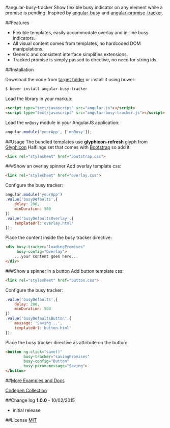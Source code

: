 #angular-busy-tracker
Show flexible busy indicator on any element while a promise is pending. Inspired by [angular-busy](https://github.com/cgross/angular-busy) and [angular-promise-tracker](https://github.com/ajoslin/angular-promise-tracker).

##Features
* Flexible templates, easily accommodate overlay and in-line busy indicators.
* All visual content comes from templates, no hardcoded DOM manipulations.
* Generic and consistent interface simplifies extensions.
* Tracked promise is simply passed to directive, no need for string ids.

##Installation

Download the code from [target folder](target/) or install it using bower:
```sh
$ bower install angular-busy-tracker
```
Load the library in your markup:
```html
<script type="text/javascript" src="angular.js"></script>
<script type="text/javascript" src="angular-busy-tracker.js"></script>
```
Load the `mnBusy` module in your AngularJS application:
```javascript
angular.module('yourApp', ['mnBusy']);
```

##Usage
The bundled templates use **glyphicon-refresh** glyph from [Glyphicon](http://glyphicons.com) Halflings set that comes with [Bootstrap](http://getbootstrap.com/) so add it:
```html
<link rel="stylesheet" href="bootstrap.css">
```

###Show an overlay spinner
Add overlay template css:
```html
<link rel="stylesheet" href="overlay.css">
```
Configure the busy tracker:
```javascript
angular.module('yourApp')
.value('busyDefaults',{
    delay: 200,
    minDuration: 500
})
.value('busyDefaultsOverlay',{
    templateUrl:'overlay.html'
});
```
Place the content inside the busy tracker directive:
```html
<div busy-tracker="loadingPromises"
     busy-config="Overlay">
    ...your content goes here...
</div>
```

###Show a spinner in a button
Add button template css:
```html
<link rel="stylesheet" href="button.css">
```
Configure the busy tracker:
```javascript
.value('busyDefaults',{
    delay: 200,
    minDuration: 500
})
.value('busyDefaultsButton',{
    message: 'Saving...',
    templateUrl:'button.html'
});
```
Place the busy tracker directive as attribute on the button:
```html
<button ng-click="save()"
        busy-tracker="savingPromises"
        busy-config="Button"
        busy-param-message="Saving">
</button>
```
##[More Examples and Docs ](http://maximnaidenov.github.io/angular-busy-tracker/)

[Codepen Collection](http://codepen.io/collection/DKpPMZ/)

##Change log
**1.0.0** - 10/02/2015
* initial release

##License
[MIT](https://github.com/maximnaidenov/angular-busy-tracker/blob/master/LICENSE)
